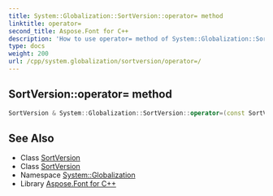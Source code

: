 ```yaml
---
title: System::Globalization::SortVersion::operator= method
linktitle: operator=
second_title: Aspose.Font for C++
description: 'How to use operator= method of System::Globalization::SortVersion class in C++.'
type: docs
weight: 200
url: /cpp/system.globalization/sortversion/operator=/
---
```

## SortVersion::operator= method




```cpp
SortVersion & System::Globalization::SortVersion::operator=(const SortVersion &)=delete
```

## See Also

* Class [SortVersion](../)
* Class [SortVersion](../)
* Namespace [System::Globalization](../../)
* Library [Aspose.Font for C++](../../../)

